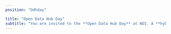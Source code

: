 ```yaml
---
position: "Odhday"

title: "Open Data Hub Day"
subtitle: "You are invited to the **Open Data Hub Day** at NOI. A **hybrid event** about best practices to help you understand and get the most out of the world of data. This is an increasingly important subject for those working in business and research and we will be delving into it with **several experts and representatives** from leading companies (such as Alperia, Reactive Software, STA, CISMA, and IDM) as well as NOI’s **scientific partners** (Eurac Research and unibz)."
---
```

